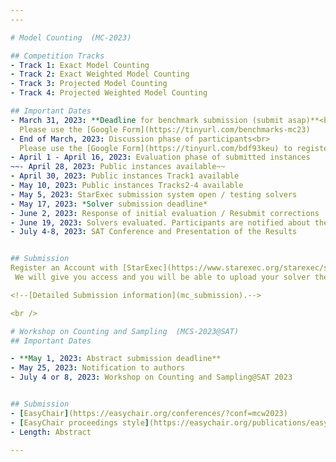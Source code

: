 ```yaml
---
---

# Model Counting  (MC-2023)

## Competition Tracks
- Track 1: Exact Model Counting 
- Track 2: Exact Weighted Model Counting
- Track 3: Projected Model Counting
- Track 4: Projected Weighted Model Counting

## Important Dates
- March 31, 2023: **Deadline for benchmark submission (submit asap)**<br>
  Please use the [Google Form](https://tinyurl.com/benchmarks-mc23)
- End of March, 2023: Discussion phase of participants<br>
  Please use the [Google Form](https://tinyurl.com/bdf93keu) to register intent to participate
- April 1 - April 16, 2023: Evaluation phase of submitted instances
~~- April 28, 2023: Public instances available~~
- April 30, 2023: Public instances Track1 available
- May 10, 2023: Public instances Tracks2-4 available
- May 5, 2023: StarExec submission system open / testing solvers
- May 17, 2023: *Solver submission deadline*
- June 2, 2023: Response of initial evaluation / Resubmit corrections
- June 19, 2023: Solvers evaluated. Participants are notified about their results
- July 4-8, 2023: SAT Conference and Presentation of the Results


## Submission
Register an Account with [StarExec](https://www.starexec.org/starexec/secure/explore/spaces.jsp?id=441292).
 We will give you access and you will be able to upload your solver there.

<!--[Detailed Submission information](mc_submission).-->

<br />

# Workshop on Counting and Sampling  (MCS-2023@SAT)
## Important Dates

- **May 1, 2023: Abstract submission deadline** 
- May 25, 2023: Notification to authors 
- July 4 or 8, 2023: Workshop on Counting and Sampling@SAT 2023 


## Submission
- [EasyChair](https://easychair.org/conferences/?conf=mcw2023)
- [EasyChair proceedings style](https://easychair.org/publications/easychair.zip)
- Length: Abstract

---
```


